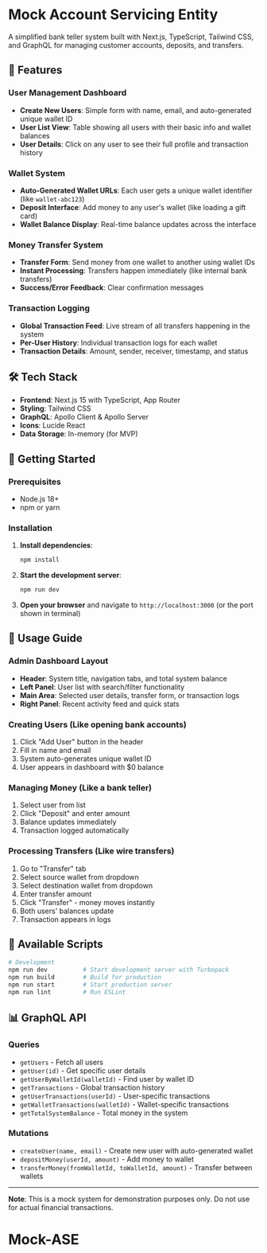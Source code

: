 # Mock Account Servicing Entity

A simplified bank teller system built with Next.js, TypeScript, Tailwind CSS, and GraphQL for managing customer accounts, deposits, and transfers.

## 🚀 Features

### User Management Dashboard
- **Create New Users**: Simple form with name, email, and auto-generated unique wallet ID
- **User List View**: Table showing all users with their basic info and wallet balances  
- **User Details**: Click on any user to see their full profile and transaction history

### Wallet System
- **Auto-Generated Wallet URLs**: Each user gets a unique wallet identifier (like `wallet-abc123`)
- **Deposit Interface**: Add money to any user's wallet (like loading a gift card)
- **Wallet Balance Display**: Real-time balance updates across the interface

### Money Transfer System
- **Transfer Form**: Send money from one wallet to another using wallet IDs
- **Instant Processing**: Transfers happen immediately (like internal bank transfers)
- **Success/Error Feedback**: Clear confirmation messages

### Transaction Logging
- **Global Transaction Feed**: Live stream of all transfers happening in the system
- **Per-User History**: Individual transaction logs for each wallet
- **Transaction Details**: Amount, sender, receiver, timestamp, and status

## 🛠️ Tech Stack

- **Frontend**: Next.js 15 with TypeScript, App Router
- **Styling**: Tailwind CSS
- **GraphQL**: Apollo Client & Apollo Server
- **Icons**: Lucide React
- **Data Storage**: In-memory (for MVP)

## 🚀 Getting Started

### Prerequisites
- Node.js 18+ 
- npm or yarn

### Installation

1. **Install dependencies**:
   ```bash
   npm install
   ```

2. **Start the development server**:
   ```bash
   npm run dev
   ```

3. **Open your browser** and navigate to `http://localhost:3000` (or the port shown in terminal)

## 📱 Usage Guide

### Admin Dashboard Layout
- **Header**: System title, navigation tabs, and total system balance
- **Left Panel**: User list with search/filter functionality
- **Main Area**: Selected user details, transfer form, or transaction logs
- **Right Panel**: Recent activity feed and quick stats

### Creating Users (Like opening bank accounts)
1. Click "Add User" button in the header
2. Fill in name and email
3. System auto-generates unique wallet ID
4. User appears in dashboard with $0 balance

### Managing Money (Like a bank teller)
1. Select user from list
2. Click "Deposit" and enter amount
3. Balance updates immediately
4. Transaction logged automatically

### Processing Transfers (Like wire transfers)
1. Go to "Transfer" tab
2. Select source wallet from dropdown
3. Select destination wallet from dropdown
4. Enter transfer amount
5. Click "Transfer" - money moves instantly
6. Both users' balances update
7. Transaction appears in logs

## 🔧 Available Scripts

```bash
# Development
npm run dev          # Start development server with Turbopack
npm run build        # Build for production
npm run start        # Start production server
npm run lint         # Run ESLint
```

## 📊 GraphQL API

### Queries
- `getUsers` - Fetch all users
- `getUser(id)` - Get specific user details
- `getUserByWalletId(walletId)` - Find user by wallet ID
- `getTransactions` - Global transaction history
- `getUserTransactions(userId)` - User-specific transactions
- `getWalletTransactions(walletId)` - Wallet-specific transactions
- `getTotalSystemBalance` - Total money in the system

### Mutations
- `createUser(name, email)` - Create new user with auto-generated wallet
- `depositMoney(userId, amount)` - Add money to wallet
- `transferMoney(fromWalletId, toWalletId, amount)` - Transfer between wallets

---

**Note**: This is a mock system for demonstration purposes only. Do not use for actual financial transactions.
# Mock-ASE
